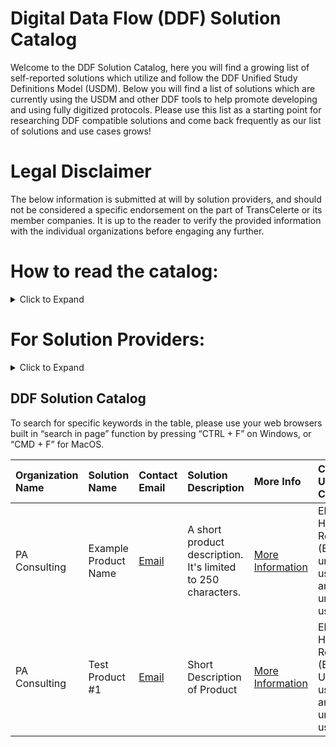 # Digital Data Flow (DDF) Solution Catalog
Welcome to the DDF Solution Catalog, here you will find a growing list of self-reported solutions which utilize and follow the DDF Unified Study Definitions Model (USDM). Below you will find a list of solutions which are currently using the USDM and other DDF tools to help promote developing and using fully digitized protocols. Please use this list as a starting point for researching DDF compatible solutions and come back frequently as our list of solutions and use cases grows!

# Legal Disclaimer
The below information is submitted at will by solution providers, and should not be considered a specific endorsement on the part of TransCelerte or its member companies. It is up to the reader to verify the provided information with the individual organizations before engaging any further.

# How to read the catalog:
<details>
<summary>Click to Expand</summary>

  Our current iteration of the DDF Solution Catalog is meant to provide basic functionality for capturing and displaying solutions as they are submitted. New solutions will be appended to the bottom of the table in the order they are submitted, and we will work hard to ensure there are no duplications in the material.

  Each line of the table represents a unique solution, and will contain the following information:
  - **Organization Name** - Name of company or team which owns the solution
  - **Solution Name** - Name of the specific DDF compatible solution
  - **Contact Email** - Point of contact for more information on the solution
  - **Solution Description** - Short description of what the solution does, limited to 250 characters max
  - **More Info** - For more information, click this link to view the long description submitted with the solution
  - **Covered Use Cases** - Specific use cases addressed by the solution (use case descriptions are below)
  - **USDM Version Compatibility** - Latest compatible version of the USDM which the solution utilizes
  - **Website** - External link to organizations website with more information on the specific solution

  ### Use Case Descriptions

  - **Data analytics and reporting** - Solutions automating SAP set-up and statistical analysis
  - **Data storage in Metadata Repository (MDR)** - Solutions enabling data integration from/to an MDR
  - **Decentralized Clinical Trials (DCT)** - Solutions organizing and/or facilitating DCT set up and operation
  - **Diverse and Inclusive Trial Design** - Solutions capturing, displaying, and improving trial participant diversity
  - **Electronic Data Capture (EDC)** - Solutions integrating data from/to EDC systems
  - **Electronic Health Record (EHR)** - Solutions integrating data from/to EHR systems
  - **eSource** - Solutions utilizing data integration from non-standard sources (i.e. wearables, in home diagnostics, etc.)
  - **Operational systems (i.e. CTMS, IRT, etc.)** - Solutions integrating data from/to other operational systems
  - **Patient eligibility screening** - Solutions utilizing inclusion/exclusion criteria for the purposes of screening participants
  - **Registry reporting** - Solutions providing automated submission to data registries
  - **Regulatory submission** - Solutions providing automated submission to regulatory bodies
  - **Risk management** - Solutions supporting risk assessment, monitoring and/or analysis
  - **Study authoring** - Solutions used to design and publish a study protocol

</details>

# For Solution Providers:
<details>
<summary>Click to Expand</summary>
<p></p>
Please use the following link and form to add your solution to our list. Specific instructions for the form are included on the linked page.
<a href="https://github.com/transcelerate/ddf-catalog/issues/new?assignees=&labels=&projects=&template=new-catalog-entry.yml&title=%5BDDF+Catalog+Entry%5D+%3A+Please+Copy+Solution+Name+Here">Click here to add your solution</a>
<p></p>
<i>Note: We are utilizing Github's built in "Issue" function to define a custom form template and capture the solution information</i>
<p></p>
Please ensure your information is correct before submitting your solution. Once submitted, it will be difficult to modify the captured information, and any site administration will take place once a quarter via written request to <a href="mailto:DDF@transceleratebiopharmainc.com">DDF@transceleratebiopharmainc.com</a>
<p></p>
</details>

## DDF Solution Catalog

To search for specific keywords in the table, please use your web browsers built in “search in page” function by pressing “CTRL + F” on Windows, or “CMD + F” for MacOS.

| Organization Name | Solution Name | Contact Email | Solution Description | More Info | Covered Use Cases | USDM Version Compatibility | Website |
| :--- | :--- | :--- | :--- | :--- | :--- | :--- | :--- |
| PA Consulting | Example Product Name | [Email](mailto:colin-bradshaw@paconsulting.com) | A short product description. It's limited to 250 characters. | [More Information](https://github.com/colin-bradshaw-pac/ddf-home-testing/issues/76) | Electronic Health Record (EHR), An unlisted use case, another unlisted use case | 3.0 | [LINK](www.example.website.com) |
| PA Consulting | Test Product #1 | [Email](mailto:Colin.Bradshaw@paconsulting.com) | Short Description of Product | [More Information](https://github.com/transcelerate/ddf-catalog/issues/1) | Electronic Health Record (EHR), Un-listed use case, another un-listed use case | 2.6 | [LINK](www.google.com) |
